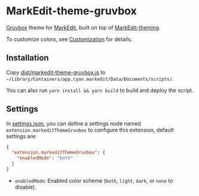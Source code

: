 # MarkEdit-theme-gruvbox

[Gruvbox](https://github.com/morhetz/gruvbox) theme for [MarkEdit](https://github.com/MarkEdit-app/MarkEdit), built on top of [MarkEdit-theming](https://github.com/MarkEdit-app/MarkEdit-theming).

To customize colors, see [Customization](https://github.com/MarkEdit-app/MarkEdit-theming/wiki#customization) for details.

## Installation

Copy [dist/markedit-theme-gruvbox.js](dist/markedit-theme-gruvbox.js) to `~/Library/Containers/app.cyan.markedit/Data/Documents/scripts/`.

You can also run `yarn install && yarn build` to build and deploy the script.

## Settings

In [settings.json](https://github.com/MarkEdit-app/MarkEdit/wiki/Customization#advanced-settings), you can define a settings node named `extension.markeditThemeGruvbox` to configure this extension, default settings are:

```json
{
  "extension.markeditThemeGruvbox": {
    "enabledMode": "both"
  }
}
```

- `enabledMode`: Enabled color scheme (`both`, `light`, `dark`, or `none` to disable).
